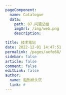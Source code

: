```yaml
---
pageComponent:
  name: Catalogue
  data:
    path: 07.问题总结
    imgUrl: /img/web.png
    description:

title: 技术笔记
date: 2022-12-01 14:47:51
permalink: /pages/aefe68/
sidebar: false
article: false
comment: false
editLink: false
author:
  name: 船到桥头沉
  link: #
---
```


